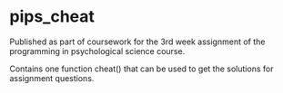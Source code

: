 # pips_cheat
Published as part of coursework for the 3rd week assignment of the programming in psychological science course.

Contains one function cheat() that can be used to get the solutions for assignment questions.
